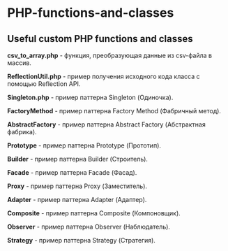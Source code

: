 # PHP-functions-and-classes
Useful custom PHP functions and classes
---
**csv_to_array.php** - функция, преобразующая данные из csv-файла в массив.

**ReflectionUtil.php** - пример получения исходного кода класса с помощью Reflection API.

**Singleton.php** - пример паттерна Singleton (Одиночка).

**FactoryMethod** - пример паттерна Factory Method (Фабричный метод).

**AbstractFactory** - пример паттерна Abstract Factory (Абстрактная фабрика).

**Prototype** - пример паттерна Prototype (Прототип).

**Builder** - пример паттерна Builder (Строитель).

**Facade** - пример паттерна Facade (Фасад).

**Proxy** - пример паттерна Proxy (Заместитель).

**Adapter** - пример паттерна Adapter (Адаптер).

**Composite** - пример паттерна Composite (Компоновщик).

**Observer** - пример паттерна Observer (Наблюдатель).

**Strategy** - пример паттерна Strategy (Стратегия).
